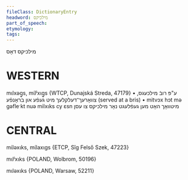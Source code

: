 ```yaml
---
fileClass: DictionaryEntry
headword: מילכיקס
part_of_speech: 
etymology: 
tags: 
---
```

מילכיקס
דאָס

WESTERN
========

mɩlxəg̥s, mɩ́lʲxɩg̥s {WTCP, Dunajská Streda, 47179}
	•	ע"פּ רובֿ מילכעגס, צוואָרעך־דעלקלעך מיט געפֿע און בראָנפֿע (served at a bris)
	•	mitvɔx hɔt mə gəfleˑkt nuə milxɩks cy ɛsn מיטוואָך האָט מען געפֿלעגט נאָר מילכיקס צו עסן

CENTRAL
========

mɩ́ləxɩks, mɩ́laxɩgs {ETCP, Sîg Felső Szek, 47223}

mɩlʲxɩks {POLAND, Wolbrom, 50196}

mɩləxɩks {POLAND, Warsaw, 52211}